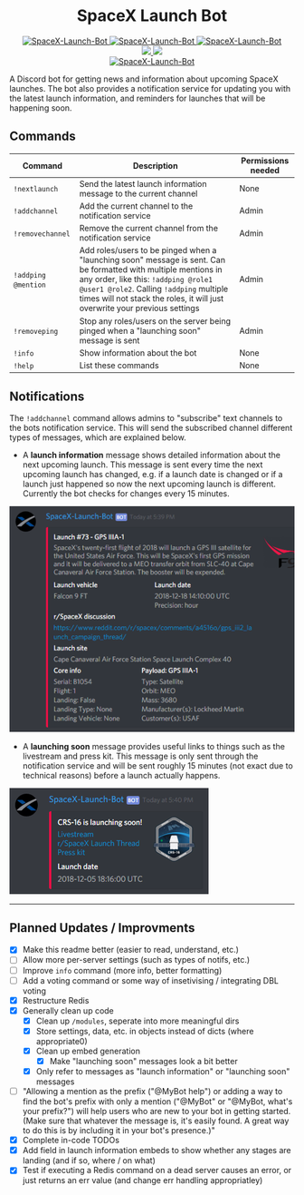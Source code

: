 <h1 align="center" style="font-weight: bold">SpaceX Launch Bot</h1>

<p align="center">
    <a href="https://discordbots.org/bot/411618411169447950" >
        <img src="https://discordbots.org/api/widget/status/411618411169447950.svg?noavatar=true" alt="SpaceX-Launch-Bot" />
    </a>
    <a href="https://discordbots.org/bot/411618411169447950" >
        <img src="https://discordbots.org/api/widget/servers/411618411169447950.svg?noavatar=true" alt="SpaceX-Launch-Bot" />
    </a>
    <a href="https://discordbots.org/bot/411618411169447950" >
        <img src="https://discordbots.org/api/widget/upvotes/411618411169447950.svg?noavatar=true" alt="SpaceX-Launch-Bot" />
    </a>
    <br/>
    <a href="https://discordapp.com/oauth2/authorize?client_id=411618411169447950&scope=bot&permissions=19456" alt="Discord Invite">
        <img src="https://img.shields.io/badge/Discord-Bot%20Invite-blue.svg?style=flat&colorA=35383d"/>
    </a>
    <a href="https://ko-fi.com/M4M18XB1">
        <img src="https://img.shields.io/badge/Ko--fi-Donate-orange.svg?style=flat&colorA=35383d"/>
    </a>
    <br/>
    <a href="https://discordbots.org/bot/411618411169447950" >
        <img src="https://discordbots.org/api/widget/owner/411618411169447950.svg?noavatar=truee" alt="SpaceX-Launch-Bot" />
    </a>
</p>

A Discord bot for getting news and information about upcoming SpaceX launches. The bot also provides a notification service for updating you with the latest launch information, and reminders for launches that will be happening soon.

## Commands

Command|Description|Permissions needed
---|---|---
`!nextlaunch`|Send the latest launch information message to the current channel|None
`!addchannel`|Add the current channel to the notification service|Admin
`!removechannel`|Remove the current channel from the notification service|Admin
`!addping @mention`|Add roles/users to be pinged when a "launching soon" message is sent. Can be formatted with multiple mentions in any order, like this: `!addping @role1 @user1 @role2`. Calling `!addping` multiple times will not stack the roles, it will just overwrite your previous settings|Admin
`!removeping`|Stop any roles/users on the server being pinged when a "launching soon" message is sent|Admin
`!info`|Show information about the bot|None
`!help`|List these commands|None

## Notifications

The `!addchannel` command allows admins to "subscribe" text channels to the bots notification service. This will send the subscribed channel different types of messages, which are explained below.

- A **launch information** message shows detailed information about the next upcoming launch. This message is sent every time the next upcoming launch has changed, e.g. if a launch date is changed or if a launch just happened so now the next upcoming launch is different. Currently the bot checks for changes every 15 minutes.

![launchInfo](images/screenshots/launchInfo.png)

- A **launching soon** message provides useful links to things such as the livestream and press kit. This message is only sent through the notification service and will be sent roughly 15 minutes (not exact due to technical reasons) before a launch actually happens.

![launchSoon](images/screenshots/launchSoon.png)

---

## Planned Updates / Improvments

- [x] Make this readme better (easier to read, understand, etc.)
- [ ] Allow more per-server settings (such as types of notifs, etc.)
- [ ] Improve `info` command (more info, better formatting)
- [ ] Add a voting command or some way of insetivising / integrating DBL voting
- [x] Restructure Redis
- [x] Generally clean up code
  - [x] Clean up `/modules`, seperate into more meaningful dirs
  - [x] Store settings, data, etc. in objects instead of dicts (where appropriate0)
  - [x] Clean up embed generation
    - [x] Make "launching soon" messages look a bit better
  - [x] Only refer to messages as "launch information" or "launching soon" messages
- [ ] "Allowing a mention as the prefix ("@MyBot help") or adding a way to find the bot's prefix with only a mention ("@MyBot" or "@MyBot, what's your prefix?") will help users who are new to your bot in getting started. (Make sure that whatever the message is, it's easily found. A great way to do this is by including it in your bot's presence.)"
- [x] Complete in-code TODOs
- [x] Add field in launch information embeds to show whether any stages are landing (and if so, where / on what)
- [x] Test if executing a Redis command on a dead server causes an error, or just returns an err value (and change err handling appropriatley)
